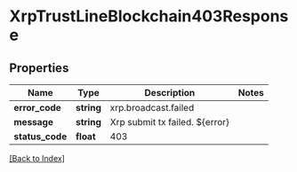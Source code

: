 # XrpTrustLineBlockchain403Response

## Properties

Name | Type | Description | Notes
------------ | ------------- | ------------- | -------------
**error_code** | **string** | xrp.broadcast.failed |
**message** | **string** | Xrp submit tx failed. ${error} |
**status_code** | **float** | 403 |

[[Back to Index]](../index.md)
